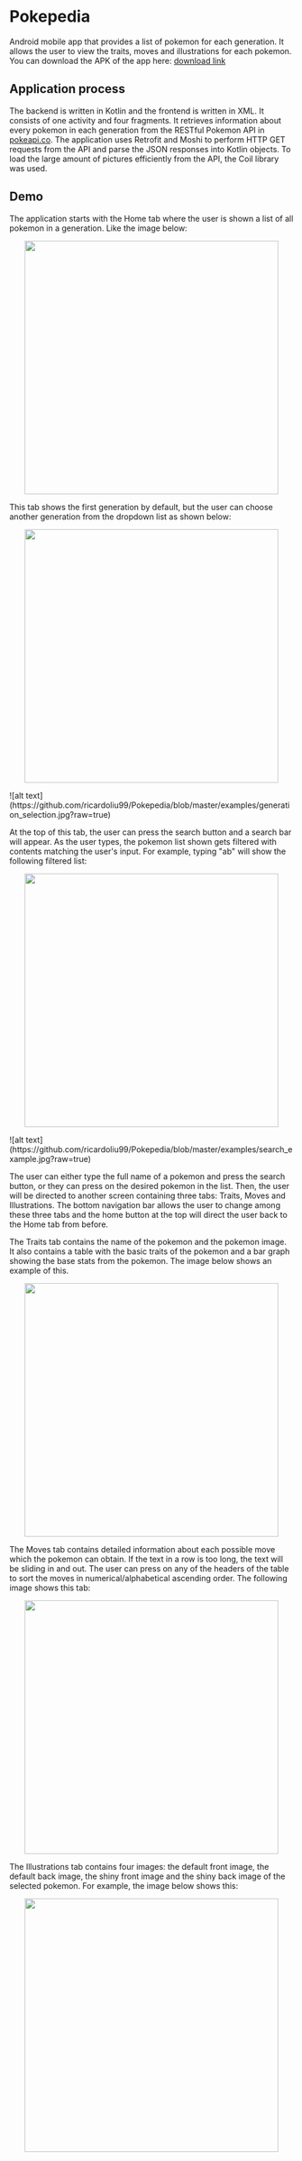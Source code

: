 # Pokepedia
Android mobile app that provides a list of pokemon for each generation. It allows the user to view the traits, moves and illustrations for each pokemon. You can download the APK of the app here: [download link](https://docs.google.com/uc?export=download&id=1DsQSewRhpmZGH0ZNRs7c8MUflPGL7JKh)

## Application process
The backend is written in Kotlin and the frontend is written in XML. It consists of one activity and four fragments. It retrieves information about every pokemon in each generation from the RESTful Pokemon API in [pokeapi.co](https://pokeapi.co). The application uses Retrofit and Moshi to perform HTTP GET requests from the API and parse the JSON responses into Kotlin objects. To load the large amount of pictures efficiently from the API, the Coil library was used.

## Demo
The application starts with the Home tab where the user is shown a list of all pokemon in a generation. Like the image below:
<p align="center">
 <img src="https://github.com/ricardoliu99/Pokepedia/blob/master/examples/home_tab.jpg?raw=true" height="450">
</p>

This tab shows the first generation by default, but the user can choose another generation from the dropdown list as shown below:
<p align="center">
 <img src="https://github.com/ricardoliu99/Pokepedia/blob/master/examples/home_tab.jpg?raw=true" height="450">
</p>
![alt text](https://github.com/ricardoliu99/Pokepedia/blob/master/examples/generation_selection.jpg?raw=true)

At the top of this tab, the user can press the search button and a search bar will appear. As the user types, the pokemon list shown gets filtered with contents matching the user's input. For example, typing "ab" will show the following filtered list:
<p align="center">
 <img src="https://github.com/ricardoliu99/Pokepedia/blob/master/examples/home_tab.jpg?raw=true" height="450">
</p>
![alt text](https://github.com/ricardoliu99/Pokepedia/blob/master/examples/search_example.jpg?raw=true)

The user can either type the full name of a pokemon and press the search button, or they can press on the desired pokemon in the list. Then, the user will be directed to another screen containing three tabs: Traits, Moves and Illustrations. The bottom navigation bar allows the user to change among these three tabs and the home button at the top will direct the user back to the Home tab from before.

The Traits tab contains the name of the pokemon and the pokemon image. It also contains a table with the basic traits of the pokemon and a bar graph showing the base stats from the pokemon. The image below shows an example of this.
<p align="center">
 <img src="https://github.com/ricardoliu99/Pokepedia/blob/master/examples/traits_tab.jpg?raw=true" height="450">
</p>

The Moves tab contains detailed information about each possible move which the pokemon can obtain. If the text in a row is too long, the text will be sliding in and out. The user can press on any of the headers of the table to sort the moves in numerical/alphabetical ascending order. The following image shows this tab:
<p align="center">
 <img src="https://github.com/ricardoliu99/Pokepedia/blob/master/examples/moves_tab.jpg?raw=true" height="450">
</p>

The Illustrations tab contains four images: the default front image, the default back image, the shiny front image and the shiny back image of the selected pokemon. For example, the image below shows this:
<p align="center">
 <img src="https://github.com/ricardoliu99/Pokepedia/blob/master/examples/illustrations_tab.jpg?raw=true" height="450">
</p>
